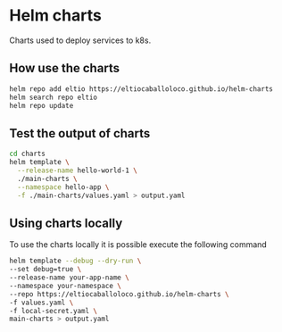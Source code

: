 # Helm charts
Charts used to deploy services to k8s.

## How use the charts
```bash
helm repo add eltio https://eltiocaballoloco.github.io/helm-charts
helm search repo eltio
helm repo update
```

## Test the output of charts
```bash
cd charts
helm template \
  --release-name hello-world-1 \
  ./main-charts \
  --namespace hello-app \
  -f ./main-charts/values.yaml > output.yaml
```

## Using charts locally
To use the charts locally it is possible execute the following command
```bash
helm template --debug --dry-run \
--set debug=true \
--release-name your-app-name \
--namespace your-namespace \
--repo https://eltiocaballoloco.github.io/helm-charts \
-f values.yaml \
-f local-secret.yaml \
main-charts > output.yaml
```